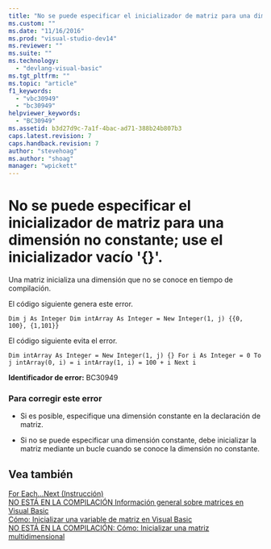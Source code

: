 ```yaml
---
title: "No se puede especificar el inicializador de matriz para una dimensi&#243;n no constante; use el inicializador vac&#237;o &#39;{}&#39;. | Microsoft Docs"
ms.custom: ""
ms.date: "11/16/2016"
ms.prod: "visual-studio-dev14"
ms.reviewer: ""
ms.suite: ""
ms.technology: 
  - "devlang-visual-basic"
ms.tgt_pltfrm: ""
ms.topic: "article"
f1_keywords: 
  - "vbc30949"
  - "bc30949"
helpviewer_keywords: 
  - "BC30949"
ms.assetid: b3d27d9c-7a1f-4bac-ad71-388b24b807b3
caps.latest.revision: 7
caps.handback.revision: 7
author: "stevehoag"
ms.author: "shoag"
manager: "wpickett"
---
```

# No se puede especificar el inicializador de matriz para una dimensi&#243;n no constante; use el inicializador vac&#237;o &#39;{}&#39;.
Una matriz inicializa una dimensión que no se conoce en tiempo de compilación.  
  
 El código siguiente genera este error.  
  
```  
Dim j As Integer Dim intArray As Integer = New Integer(1, j) {{0, 100}, {1,101}}  
```  
  
 El código siguiente evita el error.  
  
```  
Dim intArray As Integer = New Integer(1, j) {} For i As Integer = 0 To j intArray(0, i) = i intArray(1, i) = 100 + i Next i  
```  
  
 **Identificador de error:** BC30949  
  
### Para corregir este error  
  
-   Si es posible, especifique una dimensión constante en la declaración de matriz.  
  
-   Si no se puede especificar una dimensión constante, debe inicializar la matriz mediante un bucle cuando se conoce la dimensión no constante.  
  
## Vea también  
 [For Each...Next \(Instrucción\)](/dotnet/visual-basic/language-reference/statements/for-each-next-statement)   
 [NO ESTÁ EN LA COMPILACIÓN Información general sobre matrices en Visual Basic](http://msdn.microsoft.com/es-es/ca50e2f2-b4d2-4c57-9169-9abbcc3392d8)   
 [Cómo: Inicializar una variable de matriz en Visual Basic](../Topic/How%20to:%20Initialize%20an%20Array%20Variable%20in%20Visual%20Basic.md)   
 [NO ESTÁ EN LA COMPILACIÓN: Cómo: Inicializar una matriz multidimensional](http://msdn.microsoft.com/es-es/502dcf8b-d86c-46f1-ad7d-3ce809645774)